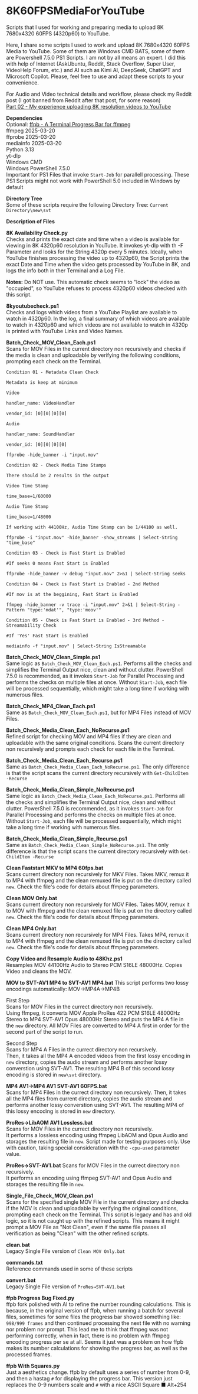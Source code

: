 # 8K60FPSMediaForYouTube
Scripts that I used for working and preparing media to upload 8K 7680x4320 60FPS (4320p60) to YouTube.

Here, I share some scripts I used to work and upload 8K 7680x4320 60FPS Media to YouTube. Some of them are Windows CMD BATS, some of them are Powershell 7.5.0 PS1 Scripts. I am not by all means an expert.  I did this with help of Internet (AskUbuntu, Reddit, Stack Overflow, Super User, VideoHelp Forum, etc.) and AI such as Kimi AI, DeepSeek, ChatGPT and Microsoft Copilot. Please, feel free to use and adapt these scripts to your convenience.  

For Audio and Video technical details and workflow, please check my Reddit post (I got banned from Reddit after that post, for some reason)  
[Part 02 - My experience uploading 8K resolution videos to YouTube](https://www.reddit.com/r/videography/comments/1jg89z7)

**Dependencies**  
Optional: [ffpb - A Terminal Progress Bar for ffmpeg](https://github.com/althonos/ffpb)  
ffmpeg 2025-03-20  
ffprobe 2025-03-20  
mediainfo 2025-03-20  
Python 3.13  
yt-dlp  
Windows CMD  
Windows PowerShell 7.5.0  
Important for PS1 Files that invoke `Start-Job` for parallell processing. These PS1 Scripts might not work with PowerShell 5.0 included in Windows by default  


**Directory Tree**  
Some of these scripts require the following Directory Tree: `Current Directory\new\svt`

**Description of Files**  

**8K Availability Check.py**  
Checks and prints the exact date and time when a video is available for viewing in 8K 4320p60 resolution in YouTube. It invokes yt-dlp with th -F Parameter and looks for the String 4320p every 5 minutes. Ideally, when YouTube finishes processing the video up to 4320p60, the Script prints the exact Date and Time when the video gets processed by YouTube in 8K, and logs the info both in ther Terminal and a Log File.  

**Notes:** Do NOT use. This automatic check seems to "lock" the video as "occupied", so YouTube refuses to process 4320p60 videos checked with this script.  

**8kyoutubecheck.ps1**  
Checks and logs which videos from a YouTube Playlist are available to watch in 4320p60. In the log, a final summary of which videos are available to watch in 4320p60 and which videos are not available to watch in 4320p is printed with YouTube Links and Video Names.  

**Batch_Check_MOV_Clean_Each.ps1**  
Scans for MOV Files in the current directory non recursively and checks if the media is clean and uploadable by verifying the following conditions, prompting each check on the Terminal.

```
Condition 01 - Metadata Clean Check

Metadata is keep at minimum

Video

handler_name: VideoHandler

vendor_id: [0][0][0][0]

Audio

handler_name: SoundHandler

vendor_id: [0][0][0][0]

ffprobe -hide_banner -i "input.mov"

Condition 02 - Check Media Time Stamps

There should be 2 results in the output

Video Time Stamp

time_base=1/60000

Audio Time Stamp

time_base=1/48000

If working with 44100Hz, Audio Time Stamp can be 1/44100 as well.

ffprobe -i "input.mov" -hide_banner -show_streams | Select-String "time_base"

Condition 03 - Check is Fast Start is Enabled

#If seeks 0 means Fast Start is Enabled

ffprobe -hide_banner -v debug "input.mov" 2>&1 | Select-String seeks

Condition 04 - Check is Fast Start is Enabled - 2nd Method

#If mov is at the beggining, Fast Start is Enabled

ffmpeg -hide_banner -v trace -i "input.mov" 2>&1 | Select-String -Pattern "type:'mdat'", "type:'moov'"

Condition 05 - Check is Fast Start is Enabled - 3rd Method - Streamability Check

#If 'Yes' Fast Start is Enabled

mediainfo -f "input.mov" | Select-String IsStreamable
```

**Batch_Check_MOV_Clean_Simple.ps1**  
Same logic as `Batch_Check_MOV_Clean_Each.ps1`. Performs all the checks and simplifies the Terminal Output nice, clean and without clutter. PowerShell 7.5.0 is recommended, as it invokes `Start-Job` for Parallel Processing and performs the checks on multiple files at once. Without `Start-Job`, each file will be processed sequentially, which might take a long time if working with numerous files.   

**Batch_Check_MP4_Clean_Each.ps1**  
Same as `Batch_Check_MOV_Clean_Each.ps1`, but for MP4 Files instead of MOV Files.  

**Batch_Check_Media_Clean_Each_NoRecurse.ps1**  
Refined script for checking MOV and MP4 files if they are clean and uploadable with the same original conditions. Scans the current directory non recursively and prompts each check for each file in the Terminal.  

**Batch_Check_Media_Clean_Each_Recurse.ps1**  
Same as `Batch_Check_Media_Clean_Each_NoRecurse.ps1`. The only difference is that the script scans the current directory recursively with `Get-ChildItem -Recurse`  

**Batch_Check_Media_Clean_Simple_NoRecurse.ps1**  
Same logic as `Batch_Check_Media_Clean_Each_NoRecurse.ps1`. Performs all the checks and simplifies the Terminal Output nice, clean and without clutter. PowerShell 7.5.0 is recommended, as it invokes `Start-Job` for Parallel Processing and performs the checks on multiple files at once. Without `Start-Job`, each file will be processed sequentially, which might take a long time if working with numerous files.

**Batch_Check_Media_Clean_Simple_Recurse.ps1**  
Same as `Batch_Check_Media_Clean_Simple_NoRecurse.ps1`. The only difference is that the script scans the current directory recursively with `Get-ChildItem -Recurse`

**Clean Faststart MKV to MP4 60fps.bat**  
Scans current directory non recursively for MKV Files. Takes MKV, remux it to MP4 with ffmpeg and the clean remuxed file is put on the directory called `new`. Check the file's code for details about ffmpeg parameters.  

**Clean MOV Only.bat**  
Scans current directory non recursively for MOV Files. Takes MOV, remux it to MOV with ffmpeg and the clean remuxed file is put on the directory called `new`. Check the file's code for details about ffmpeg parameters.  

**Clean MP4 Only.bat**  
Scans current directory non recursively for MP4 Files. Takes MP4, remux it to MP4 with ffmpeg and the clean remuxed file is put on the directory called `new`. Check the file's code for details about ffmpeg parameters.  

**Copy Video and Resample Audio to 48Khz.ps1**  
Resamples MOV 44100Hz Audio to Stereo PCM S16LE 48000Hz. Copies Video and cleans the MOV.  

**MOV to SVT-AV1 MP4 to SVT-AV1 MP4.bat**
This script performs two lossy encodings automatically: MOV→MP4A→MP4B  

First Step  
Scans for MOV Files in the currect directory non recursively.   
Using ffmpeg, it converts MOV Apple ProRes 422 PCM S16LE 48000Hz Stereo to MP4 SVT-AV1 Opus 48000Hz Stereo and puts the MP4 A file in the `new` directory. All MOV Files are converted to MP4 A first in order for the second part of the script to run.  

Second Step  
Scans for MP4 A Files in the currect directory non recursively.  
Then, it takes all the MP4 A encoded videos from the first lossy encoding in `new` directory, copies the audio stream and performs another lossy converstion using SVT-AV1. The resulting MP4 B of this second lossy encoding is stored in `new\svt` directory.  

**MP4 AV1→MP4 AV1 SVT-AV1 60FPS.bat**  
Scans for MP4 Files in the currect directory non recursively. 
Then, it takes all the MP4 files from current directory, copies the audio stream and performs another lossy converstion using SVT-AV1. The resulting MP4 of this lossy encoding is stored in `new` directory.  

**ProRes→LibAOM AV1 Lossless.bat**  
Scans for MOV Files in the currect directory non recursively.  
It performs a lossless encoding using ffmpeg LibAOM and Opus Audio and storages the resulting file in `new`. Script made for testing purposes only. Use with caution, taking special consideration with the `-cpu-used` parameter value.  

**ProRes→SVT-AV1.bat**
Scans for MOV Files in the currect directory non recursively.  
It performs an encoding using ffmpeg SVT-AV1 and Opus Audio and storages the resulting file in `new`.  

**Single_File_Check_MOV_Clean.ps1**  
Scans for the specified single MOV File in the current directory and checks if the MOV is clean and uploadable by verifying the original conditions, prompting each check on the Terminal. This script is legacy and has and old logic, so it is not caught up with the refined scripts. This means it might prompt a MOV File as "Not Clean", even if the same file passes all verification as being "Clean" with the other refined scripts.

**clean.bat**  
Legacy Single File version of `Clean MOV Only.bat`  

**commands.txt**  
Reference commands used in some of these scripts  

**convert.bat**  
Legacy Single File version of `ProRes→SVT-AV1.bat`

**ffpb Progress Bug Fixed.py**  
ffpb fork polished with AI to refine the number rounding calculations. This is because, in the original version of ffpb, when running a batch for several files, sometimes for some files the progress bar showed something like: `998/999 frames` and then continued processing the next file with no warning nor problem nor prompt. This lead me to think that ffmpeg was not performing correctly, when in fact, there is no problem with ffmpeg encoding progress per se at all. Seems it just was a problem on how ffpb makes its number calculations for showing the progress bar, as well as the processed frames.  

**ffpb With Squares.py**  
Just a aesthetics change. ffpb by default uses a series of number from 0-9, and then a hastag `#` for displaying the progress bar. This version just replaces the 0-9 numbers scale and `#` with a nice ASCII Square ■ Alt+254 
